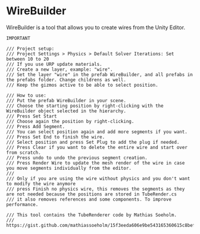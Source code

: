 # WireBuilder
WireBuilder is a tool that allows you to create wires from the Unity Editor.


    IMPORTANT

    /// Project setup:
    /// Project Settings > Physics > Default Solver Iterations: Set between 10 to 20
    /// If you use URP update materials.
    /// Create a new layer, example: "wire".
    /// Set the layer "wire" in the prefab WireBuilder, and all prefabs in the prefabs folder. Change childrens as well.
    /// Keep the gizmos active to be able to select position.
    
    /// How to use:
    /// Put the prefab WireBuilder in your scene.
    /// Choose the starting position by right-clicking with the WireBuilder object selected in the hierarchy.
    /// Press Set Start
    /// Choose again the position by right-clicking.
    /// Press Add Segment.
    /// You can select position again and add more segments if you want.
    /// Press Set End to finish the wire.
    /// Select position and press Set Plug to add the plug if needed.
    /// Press Clear if you want to delete the entire wire and start over from scratch.
    /// Press undo to undo the previous segment creation.
    /// Press Render Wire to update the mesh render of the wire in case you move segments individually from the editor.
    /// 
    /// Only if you are using the wire without physics and you don't want to modify the wire anymore
    /// press Finish no physics wire, this removes the segments as they are not needed because the positions are stored in TubeRender.cs
    /// it also removes references and some components. To improve performance.
    
    /// This tool contains the TubeRenderer code by Mathias Soeholm.
    /// https://gist.github.com/mathiassoeholm/15f3eeda606e9be543165360615c8bef
